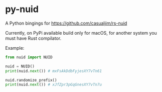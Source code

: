 # py-nuid

A Python bingings for https://github.com/casualjim/rs-nuid

Currently, on PyPi available build only for macOS, for another system you must have Rust compilator.

Example:
```python
from nuid import NUID

nuid = NUID()
print(nuid.next()) # mxFsAkDdbFyjesXY7vTn61

nuid.randomize_prefix()
print(nuid.next()) # xJfZpr3pGqGnesXY7vTn7u

```